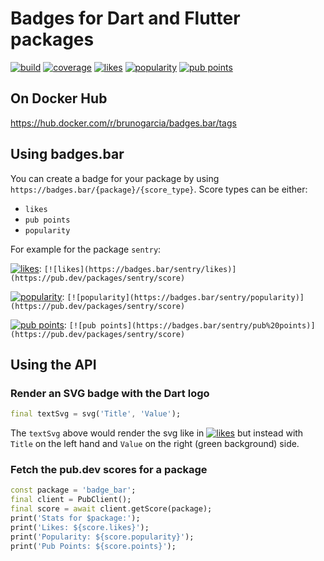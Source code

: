 # Badges for Dart and Flutter packages

[![build](https://github.com/bruno-garcia/badges.bar/workflows/build/badge.svg?branch=main)](https://github.com/bruno-garcia/badges.bar/actions?query=branch%3Amain) 
[![coverage](https://codecov.io/gh/bruno-garcia/badges.bar/branch/main/graph/badge.svg)](https://codecov.io/gh/bruno-garcia/badges.bar) [![likes](https://badges.bar/badges_bar/likes)](https://pub.dev/packages/badges_bar/score) [![popularity](https://badges.bar/badges_bar/popularity)](https://pub.dev/packages/badges_bar/score) [![pub points](https://badges.bar/badges_bar/pub%20points)](https://pub.dev/packages/badges_bar/score)

## On Docker Hub

https://hub.docker.com/r/brunogarcia/badges.bar/tags

## Using badges.bar

You can create a badge for your package by using `https://badges.bar/{package}/{score_type}`.
Score types can be either:

* `likes`
* `pub points`
* `popularity`

For example for the package `sentry`:

[![likes](https://badges.bar/sentry/likes)](https://pub.dev/packages/sentry/score): `[![likes](https://badges.bar/sentry/likes)](https://pub.dev/packages/sentry/score)`

[![popularity](https://badges.bar/sentry/popularity)](https://pub.dev/packages/sentry/score): `[![popularity](https://badges.bar/sentry/popularity)](https://pub.dev/packages/sentry/score)`

[![pub points](https://badges.bar/sentry/pub%20points)](https://pub.dev/packages/sentry/score): `[![pub points](https://badges.bar/sentry/pub%20points)](https://pub.dev/packages/sentry/score)`

## Using the API

### Render an SVG badge with the Dart logo

```dart
final textSvg = svg('Title', 'Value');
```

The `textSvg` above would render the svg like in  [![likes](https://badges.bar/sentry/likes)](https://pub.dev/packages/sentry/score) but instead with `Title` on the left hand and `Value` on the right (green background) side.

### Fetch the pub.dev scores for a package

```dart
const package = 'badge_bar';
final client = PubClient();
final score = await client.getScore(package);
print('Stats for $package:');
print('Likes: ${score.likes}');
print('Popularity: ${score.popularity}');
print('Pub Points: ${score.points}');
```
